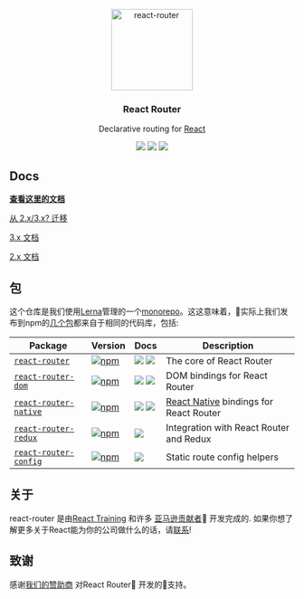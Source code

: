 <p align="center">
  <a href="https://reacttraining.com/react-router/">
    <img alt="react-router" src="https://reacttraining.com/react-router/android-chrome-144x144.png" width="144">
  </a>
</p>

<h3 align="center">
  React Router
</h3>

<p align="center">
  Declarative routing for <a href="https://facebook.github.io/react">React</a>
</p>

<p align="center">
  <a href="https://www.npmjs.com/package/react-router"><img src="https://img.shields.io/npm/v/react-router.svg?style=flat-square"></a>
  <a href="https://www.npmjs.com/package/react-router"><img src="https://img.shields.io/npm/dm/react-router.svg?style=flat-square"></a>
  <a href="https://travis-ci.org/ReactTraining/react-router"><img src="https://img.shields.io/travis/ReactTraining/react-router/master.svg?style=flat-square"></a>
</p>

## Docs

**[查看这里的文档](/React/React-Router/packages/react-router/docs)**

[从 2.x/3.x? 迁移](/packages/react-router/docs/guides/migrating.md)

[3.x 文档](https://github.com/ReactTraining/react-router/blob/v3/docs)

[2.x 文档](https://github.com/ReactTraining/react-router/blob/v2.8.1/docs)

## 包

这个仓库是我们使用[Lerna](https://github.com/lerna/lerna)管理的一个[monorepo](/Questions/Q1/Monorepo.md)。这这意味着，实际上我们发布到npm的[几个包](https://github.com/ReactTraining/react-router/tree/master/packages)都来自于相同的代码库，包括:

| Package | Version | Docs | Description |
|---------|---------|------|-------------|
| [`react-router`](/packages/react-router) | [![npm](https://img.shields.io/npm/v/react-router.svg?style=flat-square)](https://www.npmjs.com/package/react-router) | [![](https://img.shields.io/badge/API%20Docs-site-green.svg?style=flat-square)](https://reacttraining.com/react-router/core/guides/quick-start) [![](https://img.shields.io/badge/API%20Docs-markdown-lightgrey.svg?style=flat-square)](/packages/react-router/docs) | The core of React Router |
| [`react-router-dom`](/packages/react-router-dom) | [![npm](https://img.shields.io/npm/v/react-router-dom.svg?style=flat-square)](https://www.npmjs.com/package/react-router-dom) |[![](https://img.shields.io/badge/API%20Docs-site-green.svg?style=flat-square)](https://reacttraining.com/react-router/web/guides/quick-start) [![](https://img.shields.io/badge/API%20Docs-markdown-lightgrey.svg?style=flat-square)](/packages/react-router-dom/docs) | DOM bindings for React Router |
| [`react-router-native`](/packages/react-router-native) | [![npm](https://img.shields.io/npm/v/react-router-native.svg?style=flat-square)](https://www.npmjs.com/package/react-router-native) |[![](https://img.shields.io/badge/API%20Docs-site-green.svg?style=flat-square)](https://reacttraining.com/react-router/native/guides/quick-start) [![](https://img.shields.io/badge/API%20Docs-markdown-lightgrey.svg?style=flat-square)](/packages/react-router-native/docs) | [React Native](https://facebook.github.io/react-native/) bindings for React Router |
| [`react-router-redux`](/packages/react-router-redux) | [![npm](https://img.shields.io/badge/npm-v5.0.0--alpha.7-orange.svg?style=flat-square)](https://www.npmjs.com/package/react-router-redux) | [![](https://img.shields.io/badge/API%20Docs-readme-orange.svg?style=flat-square)](/packages/react-router-redux/#readme) |  Integration with React Router and Redux |
| [`react-router-config`](/packages/react-router-config) | [![npm](https://img.shields.io/npm/v/react-router-config.svg?style=flat-square)](https://www.npmjs.com/package/react-router-config) | [![](https://img.shields.io/badge/API%20Docs-readme-orange.svg?style=flat-square)](/packages/react-router-config/#readme) | Static route config helpers |

## 关于

react-router 是由[React Training](https://reacttraining.com) 和许多 [亚马逊贡献者](https://github.com/ReactTraining/react-router/graphs/contributors) 开发完成的. 如果你想了解更多关于React能为你的公司做什么的话，请[联系](mailto:hello@reacttraining.com)!

## 致谢

感谢[我们的赞助商](https://github.com/ReactTraining/react-router/blob/master/SPONSORS.md) 对React Router 开发的支持。
